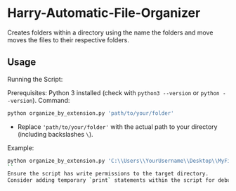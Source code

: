 # Harry-Automatic-File-Organizer
Creates folders within a directory using the name the folders and move moves the files to their respective folders.
## Usage

Running the Script:

Prerequisites:
Python 3 installed (check with `python3 --version` or `python --version`).
Command:
   ```bash
   python organize_by_extension.py 'path/to/your/folder'
   ```
   - Replace `'path/to/your/folder'` with the actual path to your directory (including backslashes `\`).

Example:
   ```bash
   python organize_by_extension.py 'C:\\Users\\YourUsername\\Desktop\\MyFiles'
   ``
Ensure the script has write permissions to the target directory.
Consider adding temporary `print` statements within the script for debugging (optional).
